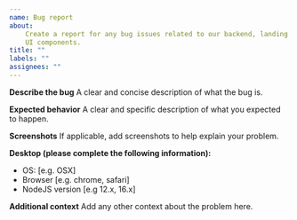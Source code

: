 ```yaml
---
name: Bug report
about:
    Create a report for any bug issues related to our backend, landing page or
    UI components.
title: ""
labels: ""
assignees: ""
---
```


**Describe the bug**
A clear and concise description of what the bug is.

**Expected behavior**
A clear and specific description of what you expected to happen.

**Screenshots**
If applicable, add screenshots to help explain your problem.

**Desktop (please complete the following information):**

-   OS: [e.g. OSX]
-   Browser [e.g. chrome, safari]
-   NodeJS version [e.g 12.x, 16.x]

**Additional context**
Add any other context about the problem here.
